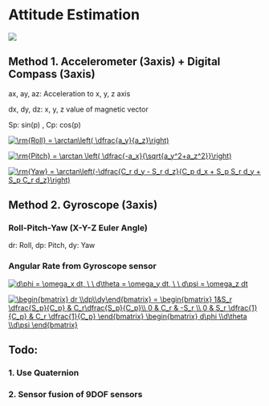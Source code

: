 # Attitude Estimation

[![](http://img.youtube.com/vi/vcjLgSbgT18/0.jpg)](http://www.youtube.com/watch?v=vcjLgSbgT18 "")

## Method 1. Accelerometer (3axis) + Digital Compass (3axis)

ax, ay, az: Acceleration to x, y, z axis

dx, dy, dz: x, y, z value of magnetic vector

Sp: sin(p) , Cp: cos(p)

<a href="https://www.codecogs.com/eqnedit.php?latex=\rm{Roll}&space;=&space;\arctan\left(&space;\dfrac{a_y}{a_z}\right)" target="_blank"><img src="https://latex.codecogs.com/gif.latex?\rm{Roll}&space;=&space;\arctan\left(&space;\dfrac{a_y}{a_z}\right)" title="\rm{Roll} = \arctan\left( \dfrac{a_y}{a_z}\right)" /></a>

<a href="https://www.codecogs.com/eqnedit.php?latex=\rm{Pitch}&space;=&space;\arctan&space;\left(&space;\dfrac{-a_x}{\sqrt{a_y^2&plus;a_z^2}}\right)" target="_blank"><img src="https://latex.codecogs.com/gif.latex?\rm{Pitch}&space;=&space;\arctan&space;\left(&space;\dfrac{-a_x}{\sqrt{a_y^2&plus;a_z^2}}\right)" title="\rm{Pitch} = \arctan \left( \dfrac{-a_x}{\sqrt{a_y^2+a_z^2}}\right)" /></a>

<a href="https://www.codecogs.com/eqnedit.php?latex=\rm{Yaw}&space;=&space;\arctan\left(-\dfrac{C_r&space;d_y&space;-&space;S_r&space;d_z}{C_p&space;d_x&space;&plus;&space;S_p&space;S_r&space;d_y&space;&plus;&space;S_p&space;C_r&space;d_z}\right)" target="_blank"><img src="https://latex.codecogs.com/gif.latex?\rm{Yaw}&space;=&space;\arctan\left(-\dfrac{C_r&space;d_y&space;-&space;S_r&space;d_z}{C_p&space;d_x&space;&plus;&space;S_p&space;S_r&space;d_y&space;&plus;&space;S_p&space;C_r&space;d_z}\right)" title="\rm{Yaw} = \arctan\left(-\dfrac{C_r d_y - S_r d_z}{C_p d_x + S_p S_r d_y + S_p C_r d_z}\right)" /></a>

<!--
$\rm{Roll} = \arctan\left( \dfrac{a_y}{a_z}\right)$

$\rm{Pitch} = \arctan \left( \dfrac{-a_x}{\sqrt{a_y^2+a_z^2}}\right)$

$\rm{Yaw} = \arctan\left(-\dfrac{C_r d_y - S_r d_z}{C_p d_x + S_p S_r d_y + S_p C_r d_z}\right)$
-->

## Method 2. Gyroscope (3axis)
### Roll-Pitch-Yaw (X-Y-Z Euler Angle)

dr: Roll, dp: Pitch, dy: Yaw

### Angular Rate from Gyroscope sensor

<!--- 
$d\phi = \omega_x dt, \ \ d\theta = \omega_y dt, \ \ d\psi = \omega_z dt$
-->
<a href="https://www.codecogs.com/eqnedit.php?latex=d\phi&space;=&space;\omega_x&space;dt,&space;\&space;\&space;d\theta&space;=&space;\omega_y&space;dt,&space;\&space;\&space;d\psi&space;=&space;\omega_z&space;dt" target="_blank"><img src="https://latex.codecogs.com/gif.latex?d\phi&space;=&space;\omega_x&space;dt,&space;\&space;\&space;d\theta&space;=&space;\omega_y&space;dt,&space;\&space;\&space;d\psi&space;=&space;\omega_z&space;dt" title="d\phi = \omega_x dt, \ \ d\theta = \omega_y dt, \ \ d\psi = \omega_z dt" /></a>
<!--- 
$\begin{bmatrix} dr \\dp\\dy\end{bmatrix} = \begin{bmatrix}  1&S_r \dfrac{S_p}{C_p} & C_r\dfrac{S_p}{C_p}\\ 0 & C_r & -S_r \\ 0 & S_r \dfrac{1}{C_p} & C_r \dfrac{1}{C_p} \end{bmatrix} \begin{bmatrix} d\phi \\d\theta \\d\psi \end{bmatrix}$ 
 --->
<a href="https://www.codecogs.com/eqnedit.php?latex=\begin{bmatrix}&space;dr&space;\\dp\\dy\end{bmatrix}&space;=&space;\begin{bmatrix}&space;1&S_r&space;\dfrac{S_p}{C_p}&space;&&space;C_r\dfrac{S_p}{C_p}\\&space;0&space;&&space;C_r&space;&&space;-S_r&space;\\&space;0&space;&&space;S_r&space;\dfrac{1}{C_p}&space;&&space;C_r&space;\dfrac{1}{C_p}&space;\end{bmatrix}&space;\begin{bmatrix}&space;d\phi&space;\\d\theta&space;\\d\psi&space;\end{bmatrix}" target="_blank"><img src="https://latex.codecogs.com/gif.latex?\begin{bmatrix}&space;dr&space;\\dp\\dy\end{bmatrix}&space;=&space;\begin{bmatrix}&space;1&S_r&space;\dfrac{S_p}{C_p}&space;&&space;C_r\dfrac{S_p}{C_p}\\&space;0&space;&&space;C_r&space;&&space;-S_r&space;\\&space;0&space;&&space;S_r&space;\dfrac{1}{C_p}&space;&&space;C_r&space;\dfrac{1}{C_p}&space;\end{bmatrix}&space;\begin{bmatrix}&space;d\phi&space;\\d\theta&space;\\d\psi&space;\end{bmatrix}" title="\begin{bmatrix} dr \\dp\\dy\end{bmatrix} = \begin{bmatrix} 1&S_r \dfrac{S_p}{C_p} & C_r\dfrac{S_p}{C_p}\\ 0 & C_r & -S_r \\ 0 & S_r \dfrac{1}{C_p} & C_r \dfrac{1}{C_p} \end{bmatrix} \begin{bmatrix} d\phi \\d\theta \\d\psi \end{bmatrix}" /></a>

## Todo: 
### 1. Use Quaternion

### 2. Sensor fusion of 9DOF sensors

